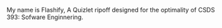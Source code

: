 My name is Flashify, A Quizlet ripoff designed for the optimality of CSDS 393: Sofware Enginnering. 
